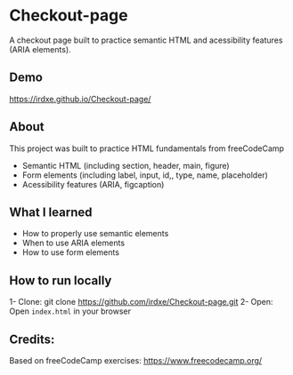 # Checkout-page

A checkout page built to practice semantic HTML and acessibility features (ARIA elements).

## Demo

https://irdxe.github.io/Checkout-page/

## About

This project was built to practice HTML fundamentals from freeCodeCamp

- Semantic HTML (including section, header, main, figure) 
- Form elements (including label, input, id,, type, name, placeholder)
- Acessibility features (ARIA, figcaption)

## What I learned

- How to properly use semantic elements
- When to use ARIA elements
- How to use form elements

## How to run locally

1- Clone: git clone https://github.com/irdxe/Checkout-page.git
2- Open: Open `index.html` in your browser

## Credits:

Based on freeCodeCamp exercises: https://www.freecodecamp.org/

